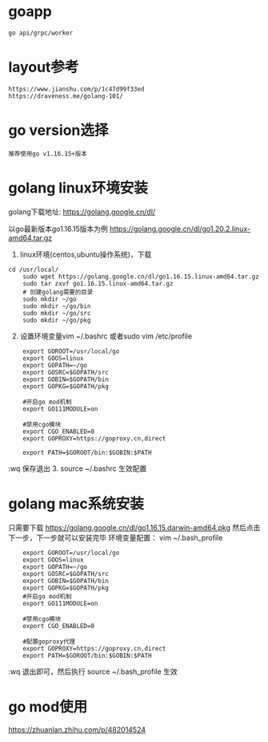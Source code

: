 # goapp

    go api/grpc/worker

# layout参考

    https://www.jianshu.com/p/1c47d99f33ed
    https://draveness.me/golang-101/


# go version选择
    推荐使用go v1.16.15+版本
# golang linux环境安装

golang下载地址:
https://golang.google.cn/dl/

以go最新版本go1.16.15版本为例
https://golang.google.cn/dl/go1.20.2.linux-amd64.tar.gz
1. linux环境(centos,ubuntu操作系统)，下载
```shell
cd /usr/local/
    sudo wget https://golang.google.cn/dl/go1.16.15.linux-amd64.tar.gz
    sudo tar zxvf go1.16.15.linux-amd64.tar.gz
    # 创建golang需要的目录
    sudo mkdir ~/go
    sudo mkdir ~/go/bin
    sudo mkdir ~/go/src
    sudo mkdir ~/go/pkg
```
2. 设置环境变量vim ~/.bashrc 或者sudo vim /etc/profile
```shell
    export GOROOT=/usr/local/go
    export GOOS=linux
    export GOPATH=~/go
    export GOSRC=$GOPATH/src
    export GOBIN=$GOPATH/bin
    export GOPKG=$GOPATH/pkg
    
    #开启go mod机制
    export GO111MODULE=on

    #禁用cgo模块
    export CGO_ENABLED=0
    export GOPROXY=https://goproxy.cn,direct

    export PATH=$GOROOT/bin:$GOBIN:$PATH
```
:wq 保存退出
3. source ~/.bashrc 生效配置

# golang mac系统安装
只需要下载 https://golang.google.cn/dl/go1.16.15.darwin-amd64.pkg 然后点击下一步，下一步就可以安装完毕
环境变量配置：
vim ~/.bash_profile
```shell
    export GOROOT=/usr/local/go
    export GOOS=linux
    export GOPATH=~/go
    export GOSRC=$GOPATH/src
    export GOBIN=$GOPATH/bin
    export GOPKG=$GOPATH/pkg
    #开启go mod机制
    export GO111MODULE=on
    
    #禁用cgo模块
    export CGO_ENABLED=0
    
    #配置goproxy代理
    export GOPROXY=https://goproxy.cn,direct
    export PATH=$GOROOT/bin:$GOBIN:$PATH
```

:wq 退出即可，然后执行 source ~/.bash_profile 生效

# go mod使用
https://zhuanlan.zhihu.com/p/482014524
